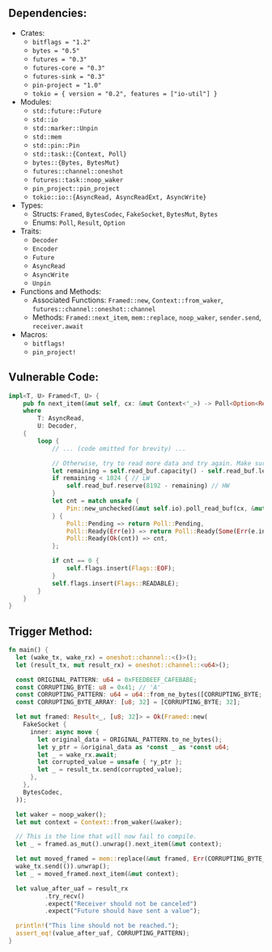 ## Dependencies:
- Crates:
  - `bitflags = "1.2"`
  - `bytes = "0.5"`
  - `futures = "0.3"`
  - `futures-core = "0.3"`
  - `futures-sink = "0.3"`
  - `pin-project = "1.0"`
  - `tokio = { version = "0.2", features = ["io-util"] }`
- Modules:
  - `std::future::Future`
  - `std::io`
  - `std::marker::Unpin`
  - `std::mem`
  - `std::pin::Pin`
  - `std::task::{Context, Poll}`
  - `bytes::{Bytes, BytesMut}`
  - `futures::channel::oneshot`
  - `futures::task::noop_waker`
  - `pin_project::pin_project`
  - `tokio::io::{AsyncRead, AsyncReadExt, AsyncWrite}`
- Types:
  - Structs: `Framed`, `BytesCodec`, `FakeSocket`, `BytesMut`, `Bytes`
  - Enums: `Poll`, `Result`, `Option`
- Traits:
  - `Decoder`
  - `Encoder`
  - `Future`
  - `AsyncRead`
  - `AsyncWrite`
  - `Unpin`
- Functions and Methods:
  - Associated Functions: `Framed::new`, `Context::from_waker`, `futures::channel::oneshot::channel`
  - Methods: `Framed::next_item`, `mem::replace`, `noop_waker`, `sender.send`, `receiver.await`
- Macros:
  - `bitflags!`
  - `pin_project!`

## Vulnerable Code:
```rust
impl<T, U> Framed<T, U> {
    pub fn next_item(&mut self, cx: &mut Context<'_>) -> Poll<Option<Result<U::Item, U::Error>>>
    where
        T: AsyncRead,
        U: Decoder,
    {
        loop {
            // ... (code omitted for brevity) ...

            // Otherwise, try to read more data and try again. Make sure we've got room
            let remaining = self.read_buf.capacity() - self.read_buf.len();
            if remaining < 1024 { // LW
                self.read_buf.reserve(8192 - remaining) // HW
            }
            let cnt = match unsafe {
                Pin::new_unchecked(&mut self.io).poll_read_buf(cx, &mut self.read_buf)
            } {
                Poll::Pending => return Poll::Pending,
                Poll::Ready(Err(e)) => return Poll::Ready(Some(Err(e.into()))),
                Poll::Ready(Ok(cnt)) => cnt,
            };

            if cnt == 0 {
                self.flags.insert(Flags::EOF);
            }
            self.flags.insert(Flags::READABLE);
        }
    }
}
```

## Trigger Method:
```rust
fn main() {
  let (wake_tx, wake_rx) = oneshot::channel::<()>();
  let (result_tx, mut result_rx) = oneshot::channel::<u64>();

  const ORIGINAL_PATTERN: u64 = 0xFEEDBEEF_CAFEBABE;
  const CORRUPTING_BYTE: u8 = 0x41; // 'A'
  const CORRUPTING_PATTERN: u64 = u64::from_ne_bytes([CORRUPTING_BYTE; 8]);
  const CORRUPTING_BYTE_ARRAY: [u8; 32] = [CORRUPTING_BYTE; 32];

  let mut framed: Result<_, [u8; 32]> = Ok(Framed::new(
    FakeSocket {
      inner: async move {
        let original_data = ORIGINAL_PATTERN.to_ne_bytes();
        let y_ptr = &original_data as *const _ as *const u64;
        let _ = wake_rx.await;
        let corrupted_value = unsafe { *y_ptr };
        let _ = result_tx.send(corrupted_value);
      },
    },
    BytesCodec,
  ));

  let waker = noop_waker();
  let mut context = Context::from_waker(&waker);

  // This is the line that will now fail to compile.
  let _ = framed.as_mut().unwrap().next_item(&mut context);

  let mut moved_framed = mem::replace(&mut framed, Err(CORRUPTING_BYTE_ARRAY)).unwrap();
  wake_tx.send(()).unwrap();
  let _ = moved_framed.next_item(&mut context);

  let value_after_uaf = result_rx
          .try_recv()
          .expect("Receiver should not be canceled")
          .expect("Future should have sent a value");

  println!("This line should not be reached.");
  assert_eq!(value_after_uaf, CORRUPTING_PATTERN);
}
```